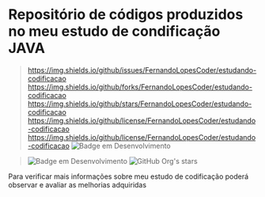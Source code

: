 <h1>Repositório de códigos produzidos no meu estudo de condificação JAVA</h1>

> https://img.shields.io/github/issues/FernandoLopesCoder/estudando-codificacao
> https://img.shields.io/github/forks/FernandoLopesCoder/estudando-codificacao
> https://img.shields.io/github/stars/FernandoLopesCoder/estudando-codificacao
> https://img.shields.io/github/license/FernandoLopesCoder/estudando-codificacao
> https://img.shields.io/github/license/FernandoLopesCoder/estudando-codificacao
> ![Badge em Desenvolvimento](https://img.shields.io/static/v1?label=Versão-da-ferramenta-de-gerenciamento-de-dependências,-Maven:&message=-&color=brightgreen)


> ![Badge em Desenvolvimento](http://img.shields.io/static/v1?label=STATUS&message=EM%20DESENVOLVIMENTO&color=GREEN&style=for-the-badge)
> ![GitHub Org's stars](https://img.shields.io/github/stars/FernandoLopesCoder/estudando-codificacao?style=social)

Para verificar mais informações sobre meu estudo de codificação poderá observar e avaliar as melhorias adquiridas
